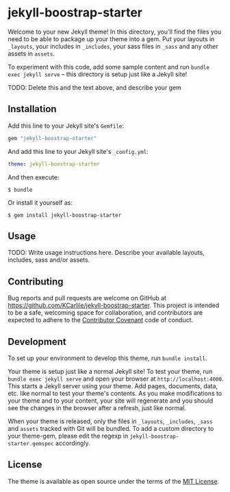 # jekyll-boostrap-starter

Welcome to your new Jekyll theme! In this directory, you'll find the files you need to be able to package up your theme into a gem. Put your layouts in `_layouts`, your includes in `_includes`, your sass files in `_sass` and any other assets in `assets`.

To experiment with this code, add some sample content and run `bundle exec jekyll serve` – this directory is setup just like a Jekyll site!

TODO: Delete this and the text above, and describe your gem

## Installation

Add this line to your Jekyll site's `Gemfile`:

```ruby
gem "jekyll-boostrap-starter"
```

And add this line to your Jekyll site's `_config.yml`:

```yaml
theme: jekyll-boostrap-starter
```

And then execute:

    $ bundle

Or install it yourself as:

    $ gem install jekyll-boostrap-starter

## Usage

TODO: Write usage instructions here. Describe your available layouts, includes, sass and/or assets.

## Contributing

Bug reports and pull requests are welcome on GitHub at <https://github.com/KCarlile/jekyll-boostrap-starter>. This project is intended to be a safe, welcoming space for collaboration, and contributors are expected to adhere to the [Contributor Covenant](http://contributor-covenant.org) code of conduct.

## Development

To set up your environment to develop this theme, run `bundle install`.

Your theme is setup just like a normal Jekyll site! To test your theme, run `bundle exec jekyll serve` and open your browser at `http://localhost:4000`. This starts a Jekyll server using your theme. Add pages, documents, data, etc. like normal to test your theme's contents. As you make modifications to your theme and to your content, your site will regenerate and you should see the changes in the browser after a refresh, just like normal.

When your theme is released, only the files in `_layouts`, `_includes`, `_sass` and `assets` tracked with Git will be bundled.
To add a custom directory to your theme-gem, please edit the regexp in `jekyll-boostrap-starter.gemspec` accordingly.

## License

The theme is available as open source under the terms of the [MIT License](https://opensource.org/licenses/MIT).
